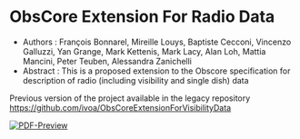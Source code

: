 # ObsCore Extension For Radio Data

  * Authors : François Bonnarel, Mireille Louys, Baptiste Cecconi, Vincenzo Galluzzi, Yan Grange,  Mark Kettenis, Mark Lacy, Alan Loh, Mattia Mancini, Peter Teuben, Alessandra Zanichelli
  * Abstract : This is a proposed extension to the Obscore specification for description of radio (including visibility and single dish) data
  
Previous version of the project available in the legacy repository https://github.com/ivoa/ObsCoreExtensionForVisibilityData


[![PDF-Preview](https://img.shields.io/badge/Preview-PDF-blue)](../../releases/download/auto-pdf-preview/ObsCoreExtensionForRadioData-draft.pdf)

